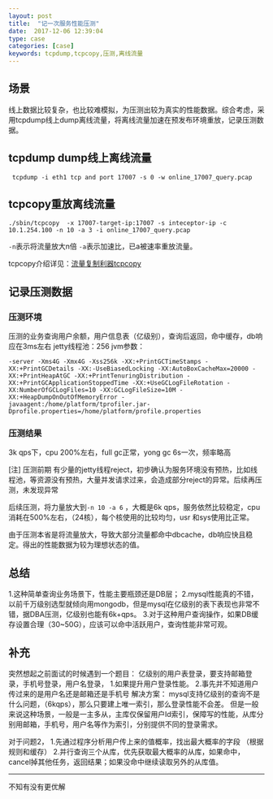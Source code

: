 ```yaml
---
layout: post
title:  "记一次服务性能压测"
date:  2017-12-06 12:39:04
type: case
categories: [case]
keywords: tcpdump,tcpcopy,压测,离线流量
---
```


## 场景
线上数据比较复杂，也比较难模拟，为压测出较为真实的性能数据。综合考虑，采用tcpdump线上dump离线流量，将离线流量加速在预发布环境重放，记录压测数据。

## tcpdump dump线上离线流量

```
 tcpdump -i eth1 tcp and port 17007 -s 0 -w online_17007_query.pcap
```

## tcpcopy重放离线流量

```
./sbin/tcpcopy  -x 17007-target-ip:17007 -s inteceptor-ip -c 10.1.254.100 -n 10 -a 3 -i online_17007_query.pcap
```

`-n`表示将流量放大n倍
`-a`表示加速比，已a被速率重放流量。

tcpcopy介绍详见：[流量复制利器tcpcopy](http://www.zhizus.com/2017-09-04-%E6%B5%81%E9%87%8F%E6%8B%B7%E8%B4%9D%E5%88%A9%E5%99%A8tcpcopy.html)
## 记录压测数据
### 压测环境
压测的业务查询用户余额，用户信息表（亿级别），查询后返回，命中缓存，db响应在3ms左右
jetty线程池：256
jvm参数：

```
-server -Xms4G -Xmx4G -Xss256k -XX:+PrintGCTimeStamps -XX:+PrintGCDetails -XX:-UseBiasedLocking -XX:AutoBoxCacheMax=20000 -XX:+PrintHeapAtGC -XX:+PrintTenuringDistribution -XX:+PrintGCApplicationStoppedTime -XX:+UseGCLogFileRotation -XX:NumberOfGCLogFiles=10 -XX:GCLogFileSize=10M -XX:+HeapDumpOnOutOfMemoryError -javaagent:/home/platform/tprofiler.jar-Dprofile.properties=/home/platform/profile.properties
```

### 压测结果
3k qps下，cpu 200%左右，full gc正常，yong gc 6s一次，频率略高

[注]
压测前期 有少量的jetty线程reject，初步确认为服务环境没有预热，比如线程池，等资源没有预热，大量并发请求过来，会造成部分reject的异常。后续再压测，未发现异常



后续压测，将力量放大到`-n 10 -a 6`  ，大概是6k qps，服务依然比较稳定，cpu消耗在500%左右，（24核），每个核使用的比较均匀，usr 和sys使用比正常。

由于压测本省是将流量放大，导致大部分流量都命中dbcache，db响应快且稳定。得出的性能数据为较为理想状态的值。

## 总结

1.这种简单查询业务场景下，性能主要瓶颈还是DB层；
2.mysql性能真的不错，以前千万级别选型就倾向用mongodb，但是mysql在亿级别的表下表现也非常不错，据DBA压测，亿级别也能有6k+qps。
3.对于这种用户查询操作，如果DB缓存设置合理（30~50G），应该可以命中活跃用户，查询性能非常可观。

## 补充
突然想起之前面试的时候遇到一个题目：
亿级别的用户表登录，要支持邮箱登录，手机号登录，用户名登录，
1.如果提升用户登录性能。
2.事先并不知道用户传过来的是用户名还是邮箱还是手机号
解决方案：
mysql支持亿级别的查询不是什么问题，（6kqps），那么只要建上唯一索引，那么登录性能不会差。
但是一般来说这种场景，一般是一主多从，主库仅保留用户Id索引，保障写的性能，从库分别用邮箱，手机号，用户名等作为索引，分别提供不同的登录需求。

对于问题2，
1.先通过程序分析用户传上来的值概率，找出最大概率的字段 （根据规则和缓存）
2.并行查询三个从库，优先获取最大概率的从库，如果命中，cancel掉其他任务，返回结果；如果没命中继续读取另外的从库值。


-----
不知有没有更优解
